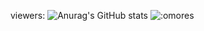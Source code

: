 viewers:
![Anurag's GitHub stats](https://github-readme-stats.vercel.app/api?username=anuraghazra&show_icons=true&theme=transparent)
![:omores](https://count.getloli.com/get/@:omores)
